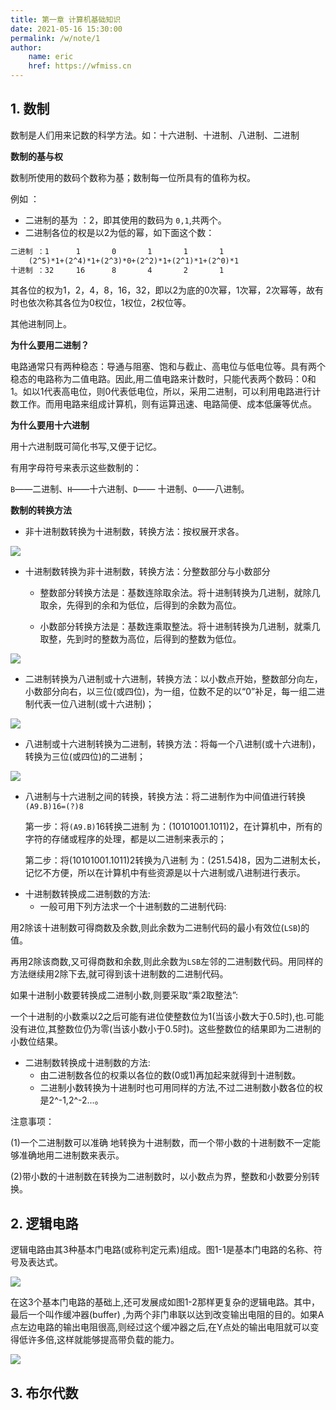 ```yaml
---
title: 第一章 计算机基础知识
date: 2021-05-16 15:30:00
permalink: /w/note/1
author: 
    name: eric
    href: https://wfmiss.cn
---
```


## 1. 数制

数制是人们用来记数的科学方法。如：十六进制、十进制、八进制、二进制

**数制的基与权**

数制所使用的数码个数称为基；数制每一位所具有的值称为权。

例如 ：

- 二进制的基为 ：2，即其使用的数码为 `0,1`,共两个。
- 二进制各位的权是以2为低的幂，如下面这个数：

```txt
二进制 ：1 		1 		0 		1 		1 		1
	(2^5)*1+(2^4)*1+(2^3)*0+(2^2)*1+(2^1)*1+(2^0)*1
十进制 ：32		16		8		4		2		1
```

其各位的权为1，2，4，8，16，32，即以2为底的0次幂，1次幂，2次幂等，故有时也依次称其各位为0权位，1权位，2权位等。

其他进制同上。

**为什么要用二进制？**

电路通常只有两种稳态：导通与阻塞、饱和与截止、高电位与低电位等。具有两个稳态的电路称为二值电路。因此,用二值电路来计数时，只能代表两个数码：0和1。如以1代表高电位，则0代表低电位，所以，采用二进制，可以利用电路进行计数工作。而用电路来组成计算机，则有运算迅速、电路简便、成本低廉等优点。

**为什么要用十六进制**

用十六进制既可简化书写,又便于记忆。

有用字母符号来表示这些数制的：

`B`——二进制、`H`——十六进制、`D`—— 十进制、`O`——八进制。

**数制的转换方法**

- 非十进制数转换为十进制数，转换方法：按权展开求各。

![](https://cdn.jsdelivr.net/gh/wfmiss/pictures/Principle_and_application_of_microcomputer/1.jpg)

- 十进制数转换为非十进制数，转换方法：分整数部分与小数部分

  - 整数部分转换方法是：基数连除取余法。将十进制转换为几进制，就除几取余，先得到的余和为低位，后得到的余数为高位。

  - 小数部分转换方法是：基数连乘取整法。将十进制转换为几进制，就乘几取整，先到时的整数为高位，后得到的整数为低位。

![](https://cdn.jsdelivr.net/gh/wfmiss/pictures/Principle_and_application_of_microcomputer/2.jpg)

- 二进制转换为八进制或十六进制，转换方法：以小数点开始，整数部分向左，小数部分向右，以三位(或四位)，为一组，位数不足的以“0”补足，每一组二进制代表一位八进制(或十六进制)；

![](https://cdn.jsdelivr.net/gh/wfmiss/pictures/Principle_and_application_of_microcomputer/3.jpg)

- 八进制或十六进制转换为二进制，转换方法：将每一个八进制(或十六进制)，转换为三位(或四位)的二进制；

![](https://cdn.jsdelivr.net/gh/wfmiss/pictures/Principle_and_application_of_microcomputer/4.jpg)

- 八进制与十六进制之间的转换，转换方法：将二进制作为中间值进行转换`(A9.B)16=(?)8`

  第一步：将`(A9.B)`16转换二进制 为：(10101001.1011)2，在计算机中，所有的字符的存储或程序的处理，都是以二进制来表示的；

  第二步：将(10101001.1011)2转换为八进制 为：(251.54)8，因为二进制太长，记忆不方便，所以在计算机中有些资源是以十六进制或八进制进行表示。

* 十进制数转换成二进制数的方法:
  - 一般可用下列方法求一个十进制数的二进制代码:

用2除该十进制数可得商数及余数,则此余数为二进制代码的最小有效位(`LSB`)的值。

再用2除该商数,又可得商数和余数,则此余数为`LSB`左邻的二进制数代码。用同样的方法继续用2除下去,就可得到该十进制数的二进制代码。

如果十进制小数要转换成二进制小数,则要采取“乘2取整法”:

一个十进制的小数乘以2之后可能有进位使整数位为1(当该小数大于0.5时),也.可能没有进位,其整数位仍为零(当该小数小于0.5时)。这些整数位的结果即为二进制的小数位结果。

- 二进制数转换成十进制数的方法:
  - 由二进制数各位的权乘以各位的数(0或1)再加起来就得到十进制数。
  - 二进制小数转换为十进制时也可用同样的方法,不过二进制数小数各位的权是2^-1,2^-2...。

注意事项：

(1)一个二进制数可以准确	地转换为十进制数，而一个带小数的十进制数不一定能够准确地用二进制数来表示。

(2)带小数的十进制数在转换为二进制数时，以小数点为界，整数和小数要分别转换。

## 2. 逻辑电路

逻辑电路由其3种基本门电路(或称判定元素)组成。图1-1是基本门电路的名称、符号及表达式。

![](https://cdn.jsdelivr.net/gh/wfmiss/pictures/Principle_and_application_of_microcomputer/20210517160013.png)

在这3个基本门电路的基础上,还可发展成如图1-2那样更复杂的逻辑电路。其中， 最后一个叫作缓冲器(buffer) ,为两个非门串联以达到改变输出电阻的目的。如果A点左边电路的输出电阻很高,则经过这个缓冲器之后,在Y点处的输出电阻就可以变得低许多倍,这样就能够提高带负载的能力。

![](https://cdn.jsdelivr.net/gh/wfmiss/pictures/Principle_and_application_of_microcomputer/20210517160549.png)

## 3. 布尔代数

